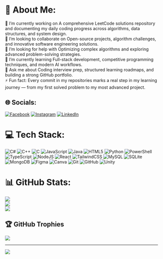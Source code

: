 # 💫 About Me:
🔭 I’m currently working on A comprehensive LeetCode solutions repository and documenting my daily coding progress across algorithms, data structures, and system design.<br>👯 I’m looking to collaborate on Open-source projects, algorithm challenges, and innovative software engineering solutions.<br>🤝 I’m looking for help with Optimizing complex algorithms and exploring advanced problem-solving strategies.<br>🌱 I’m currently learning Full-stack development, competitive programming techniques, and modern AI workflows.<br>💬 Ask me about Coding interview prep, structured learning roadmaps, and building a strong GitHub portfolio.<br>⚡ Fun fact: Every commit in my repositories marks a real step in my learning journey — from my first solved problem to my most advanced project.


## 🌐 Socials:
[![Facebook](https://img.shields.io/badge/Facebook-%231877F2.svg?logo=Facebook&logoColor=white)](https://facebook.com/estee.cohen.model) [![Instagram](https://img.shields.io/badge/Instagram-%23E4405F.svg?logo=Instagram&logoColor=white)](https://instagram.com/estee.cohen) [![LinkedIn](https://img.shields.io/badge/LinkedIn-%230077B5.svg?logo=linkedin&logoColor=white)](https://linkedin.com/in/esteehayacohen) 

# 💻 Tech Stack:
![C#](https://img.shields.io/badge/c%23-%23239120.svg?style=for-the-badge&logo=csharp&logoColor=white) ![C++](https://img.shields.io/badge/c++-%2300599C.svg?style=for-the-badge&logo=c%2B%2B&logoColor=white) ![C](https://img.shields.io/badge/c-%2300599C.svg?style=for-the-badge&logo=c&logoColor=white) ![JavaScript](https://img.shields.io/badge/javascript-%23323330.svg?style=for-the-badge&logo=javascript&logoColor=%23F7DF1E) ![Java](https://img.shields.io/badge/java-%23ED8B00.svg?style=for-the-badge&logo=openjdk&logoColor=white) ![HTML5](https://img.shields.io/badge/html5-%23E34F26.svg?style=for-the-badge&logo=html5&logoColor=white) ![Python](https://img.shields.io/badge/python-3670A0?style=for-the-badge&logo=python&logoColor=ffdd54) ![PowerShell](https://img.shields.io/badge/PowerShell-%235391FE.svg?style=for-the-badge&logo=powershell&logoColor=white) ![TypeScript](https://img.shields.io/badge/typescript-%23007ACC.svg?style=for-the-badge&logo=typescript&logoColor=white) ![NodeJS](https://img.shields.io/badge/node.js-6DA55F?style=for-the-badge&logo=node.js&logoColor=white) ![React](https://img.shields.io/badge/react-%2320232a.svg?style=for-the-badge&logo=react&logoColor=%2361DAFB) ![TailwindCSS](https://img.shields.io/badge/tailwindcss-%2338B2AC.svg?style=for-the-badge&logo=tailwind-css&logoColor=white) ![MySQL](https://img.shields.io/badge/mysql-4479A1.svg?style=for-the-badge&logo=mysql&logoColor=white) ![SQLite](https://img.shields.io/badge/sqlite-%2307405e.svg?style=for-the-badge&logo=sqlite&logoColor=white) ![MongoDB](https://img.shields.io/badge/MongoDB-%234ea94b.svg?style=for-the-badge&logo=mongodb&logoColor=white) ![Figma](https://img.shields.io/badge/figma-%23F24E1E.svg?style=for-the-badge&logo=figma&logoColor=white) ![Canva](https://img.shields.io/badge/Canva-%2300C4CC.svg?style=for-the-badge&logo=Canva&logoColor=white) ![Git](https://img.shields.io/badge/git-%23F05033.svg?style=for-the-badge&logo=git&logoColor=white) ![GitHub](https://img.shields.io/badge/github-%23121011.svg?style=for-the-badge&logo=github&logoColor=white) ![Unity](https://img.shields.io/badge/unity-%23000000.svg?style=for-the-badge&logo=unity&logoColor=white)
# 📊 GitHub Stats:
![](https://github-readme-stats.vercel.app/api?username=EsteeCohen&theme=radical&hide_border=false&include_all_commits=true&count_private=true)<br/>
![](https://nirzak-streak-stats.vercel.app/?user=EsteeCohen&theme=radical&hide_border=false)<br/>
![](https://github-readme-stats.vercel.app/api/top-langs/?username=EsteeCohen&theme=radical&hide_border=false&include_all_commits=true&count_private=true&layout=compact)

## 🏆 GitHub Trophies
![](https://github-profile-trophy.vercel.app/?username=EsteeCohen&theme=radical&no-frame=false&no-bg=false&margin-w=4)

---
[![](https://visitcount.itsvg.in/api?id=EsteeCohen&icon=0&color=0)](https://visitcount.itsvg.in)

<!-- Proudly created with GPRM ( https://gprm.itsvg.in ) -->
